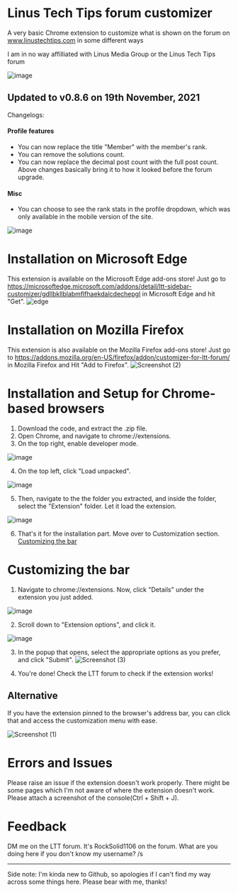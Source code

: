 # Linus Tech Tips forum customizer

A very basic Chrome extension to customize what is shown on the forum on www.linustechtips.com in some different ways

I am in no way affilliated with Linus Media Group or the Linus Tech Tips forum

![image](https://user-images.githubusercontent.com/83384667/141053644-68d6a89f-6fa7-4c0a-8a1d-be77f8dddc4c.png)


## Updated to v0.8.6 on 19th November, 2021
Changelogs:

#### Profile features
- You can now replace the title "Member" with the member's rank.
- You can remove the solutions count.
- You can now replace the decimal post count with the full post count. Above changes basically bring it to how it looked before the forum upgrade.

#### Misc
- You can choose to see the rank stats in the profile dropdown, which was only available in the mobile version of the site.

![image](https://user-images.githubusercontent.com/84492239/141821664-711467be-9c6e-4178-ad12-60f393af4e01.png)



# Installation on Microsoft Edge
This extension is available on the Microsoft Edge add-ons store!
Just go to https://microsoftedge.microsoft.com/addons/detail/ltt-sidebar-customizer/gdllbkllblabmflfhaekdalcdechepgl in Microsoft Edge and hit "Get".
![edge](https://user-images.githubusercontent.com/83384667/141669386-4e976538-f6f9-4f31-ac0a-e00b68424c26.png)



# Installation on Mozilla Firefox
This extension is also available on the Mozilla Firefox add-ons store!
Just go to https://addons.mozilla.org/en-US/firefox/addon/customizer-for-ltt-forum/ in Mozilla Firefox and Hit "Add to Firefox".
![Screenshot (2)](https://user-images.githubusercontent.com/83384667/143074807-3ad7981c-55ab-43b9-a6ee-ed5de82e3127.png)






# Installation and Setup for Chrome-based browsers

1. Download the code, and extract the .zip file.
2. Open Chrome, and navigate to chrome://extensions.
3. On the top right, enable developer mode.

![image](https://user-images.githubusercontent.com/84492239/138812513-55392678-fa16-4104-8a7b-c9db8c5ec8bf.png)

4. On the top left, click "Load unpacked".

![image](https://user-images.githubusercontent.com/84492239/138812532-dcec8e73-5496-4008-9737-0e1018e01b74.png)

5. Then, navigate to the the folder you extracted, and inside the folder, select the "Extension" folder. Let it load the extension.

![image](https://user-images.githubusercontent.com/84492239/138812632-2890408f-e1d9-432b-938e-37378d7c567b.png)

6. That's it for the installation part. Move over to Customization section. [Customizing the bar](https://github.com/RockSolid1106/LTT-Sidebar-customizer/blob/main/README.md#customizing-the-bar)

# Customizing the bar
1. Navigate to chrome://extensions. Now, click "Details" under the extension you just added.

![image](https://user-images.githubusercontent.com/84492239/138812790-72d753bc-c6c4-4a73-868c-a7b3d76129a8.png)

2. Scroll down to "Extension options", and click it.

![image](https://user-images.githubusercontent.com/84492239/138812988-a73ff769-8206-4af1-acf9-77fe64c75499.png)

3. In the popup that opens, select the appropriate options as you prefer, and click "Submit".
![Screenshot (3)](https://user-images.githubusercontent.com/83384667/143075314-195db733-b534-4c58-b503-5bd0314ad3bc.png)


4. You're done! Check the LTT forum to check if the extension works!

## Alternative
If you have the extension pinned to the browser's address bar, you can click that and access the customization menu with ease.

![Screenshot (1)](https://user-images.githubusercontent.com/83384667/143073956-f038618d-dfb0-4fe2-b531-783319eb65d0.png)





# Errors and Issues
Please raise an issue if the extension doesn't work properly. There might be some pages which I'm not aware of where the extension doesn't work. Please attach a screenshot of the console(Ctrl + Shift + J).

# Feedback
DM me on the LTT forum. It's RockSolid1106 on the forum. What are you doing here if you don't know my username? /s

---------------------------------
Side note: I'm kinda new to Github, so apologies if I can't find my way across some things here. Please bear with me, thanks!

